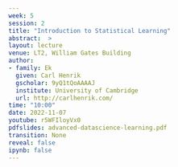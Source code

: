 ```yaml
---
week: 5
session: 2
title: "Introduction to Statistical Learning"
abstract:  >
layout: lecture
venue: LT2, William Gates Building
author:
- family: Ek
  given: Carl Henrik
  gscholar: 9yQ1tQoAAAAJ
  institute: University of Cambridge
  url: http://carlhenrik.com/
time: "10:00"
date: 2022-11-07
youtube: r5WFIloyVx0
pdfslides: advanced-datascience-learning.pdf
transition: None
reveal: false
ipynb: false
---
```

